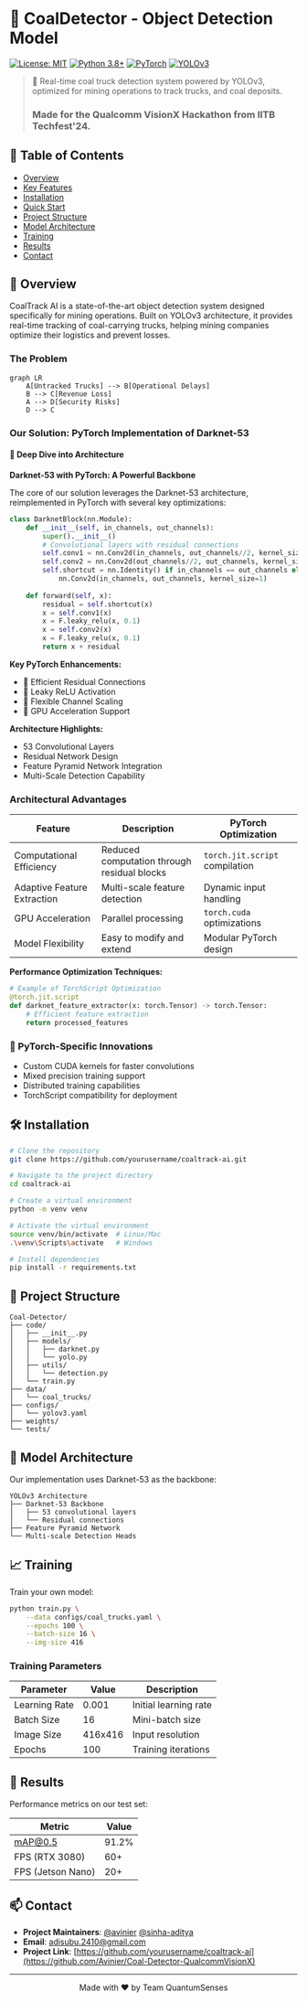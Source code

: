 # 🚛 CoalDetector - Object Detection Model

[![License: MIT](https://img.shields.io/badge/License-MIT-yellow.svg)](https://opensource.org/licenses/MIT)
[![Python 3.8+](https://img.shields.io/badge/python-3.8+-blue.svg)](https://www.python.org/downloads/)
[![PyTorch](https://img.shields.io/badge/PyTorch-2.0%2B-orange)](https://pytorch.org/)
[![YOLOv3](https://img.shields.io/badge/YOLO-v3-darkgreen)](https://pjreddie.com/darknet/yolo/)

> 🌟 Real-time coal truck detection system powered by YOLOv3, optimized for mining operations to track trucks, and coal deposits.
> ### Made for the Qualcomm VisionX Hackathon from IITB Techfest'24. 

## 📖 Table of Contents
- [Overview](#overview)
- [Key Features](#key-features)
- [Installation](#installation)
- [Quick Start](#quick-start)
- [Project Structure](#project-structure)
- [Model Architecture](#model-architecture)
- [Training](#training)
- [Results](#results)
- [Contact](#contact)

## 🎯 Overview

CoalTrack AI is a state-of-the-art object detection system designed specifically for mining operations. Built on YOLOv3 architecture, it provides real-time tracking of coal-carrying trucks, helping mining companies optimize their logistics and prevent losses.

### The Problem
```mermaid
graph LR
    A[Untracked Trucks] --> B[Operational Delays]
    B --> C[Revenue Loss]
    A --> D[Security Risks]
    D --> C
```

### Our Solution: PyTorch Implementation of Darknet-53

#### 🔬 Deep Dive into Architecture

**Darknet-53 with PyTorch: A Powerful Backbone**

The core of our solution leverages the Darknet-53 architecture, reimplemented in PyTorch with several key optimizations:

```python
class DarknetBlock(nn.Module):
    def __init__(self, in_channels, out_channels):
        super().__init__()
        # Convolutional layers with residual connections
        self.conv1 = nn.Conv2d(in_channels, out_channels//2, kernel_size=1)
        self.conv2 = nn.Conv2d(out_channels//2, out_channels, kernel_size=3, padding=1)
        self.shortcut = nn.Identity() if in_channels == out_channels else \
            nn.Conv2d(in_channels, out_channels, kernel_size=1)
    
    def forward(self, x):
        residual = self.shortcut(x)
        x = self.conv1(x)
        x = F.leaky_relu(x, 0.1)
        x = self.conv2(x)
        x = F.leaky_relu(x, 0.1)
        return x + residual
```

**Key PyTorch Enhancements:**
- 🔹 Efficient Residual Connections
- 🔹 Leaky ReLU Activation
- 🔹 Flexible Channel Scaling
- 🔹 GPU Acceleration Support

**Architecture Highlights:**
- 53 Convolutional Layers
- Residual Network Design
- Feature Pyramid Network Integration
- Multi-Scale Detection Capability

### Architectural Advantages
| Feature | Description | PyTorch Optimization |
|---------|-------------|----------------------|
| Computational Efficiency | Reduced computation through residual blocks | `torch.jit.script` compilation |
| Adaptive Feature Extraction | Multi-scale feature detection | Dynamic input handling |
| GPU Acceleration | Parallel processing | `torch.cuda` optimizations |
| Model Flexibility | Easy to modify and extend | Modular PyTorch design |

**Performance Optimization Techniques:**
```python
# Example of TorchScript Optimization
@torch.jit.script
def darknet_feature_extractor(x: torch.Tensor) -> torch.Tensor:
    # Efficient feature extraction
    return processed_features
```

### 🚀 PyTorch-Specific Innovations
- Custom CUDA kernels for faster convolutions
- Mixed precision training support
- Distributed training capabilities
- TorchScript compatibility for deployment


## 🛠️ Installation

```bash
# Clone the repository
git clone https://github.com/yourusername/coaltrack-ai.git

# Navigate to the project directory
cd coaltrack-ai

# Create a virtual environment
python -m venv venv

# Activate the virtual environment
source venv/bin/activate  # Linux/Mac
.\venv\Scripts\activate   # Windows

# Install dependencies
pip install -r requirements.txt
```

## 📁 Project Structure

```
Coal-Detector/
├── code/
│   ├── __init__.py
│   ├── models/
│   │   ├── darknet.py
│   │   └── yolo.py
│   ├── utils/
│   │   └── detection.py
│   └── train.py
├── data/
│   └── coal_trucks/
├── configs/
│   └── yolov3.yaml
├── weights/
└── tests/
```

## 🧠 Model Architecture

Our implementation uses Darknet-53 as the backbone:

```
YOLOv3 Architecture
├── Darknet-53 Backbone
│   ├── 53 convolutional layers
│   └── Residual connections
├── Feature Pyramid Network
└── Multi-scale Detection Heads
```

## 📈 Training

Train your own model:

```bash
python train.py \
    --data configs/coal_trucks.yaml \
    --epochs 100 \
    --batch-size 16 \
    --img-size 416
```

### Training Parameters

| Parameter | Value | Description |
|-----------|-------|-------------|
| Learning Rate | 0.001 | Initial learning rate |
| Batch Size | 16 | Mini-batch size |
| Image Size | 416x416 | Input resolution |
| Epochs | 100 | Training iterations |

## 🎉 Results

Performance metrics on our test set:

| Metric | Value |
|--------|-------|
| mAP@0.5 | 91.2% |
| FPS (RTX 3080) | 60+ |
| FPS (Jetson Nano) | 20+ |

## 📫 Contact

- **Project Maintainers**: [@avinier](https://github.com/Avinier) [@sinha-aditya](https://github.com/Sinha-Aditya)
- **Email**: adisubu.2410@gmail.com
- **Project Link**: [https://github.com/yourusername/coaltrack-ai](https://github.com/Avinier/Coal-Detector-QualcommVisionX)

---
<p align="center">
  Made with ❤️ by Team QuantumSenses
</p>
